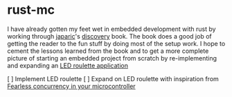 # rust-mc
I have already gotten my feet wet in embedded development with rust by working through [japaric](https://github.com/japaric)'s [discovery](https://rust-embedded.github.io/discovery/README.html) book. The book does a good job of getting the reader to the fun stuff by doing most of the setup work. I hope to cement the lessons learned from the book and to get a more complete picture of starting an embedded project from scratch by re-implementing and expanding an [LED roulette application](https://rust-embedded.github.io/discovery/05-led-roulette/README.html)

[ ] Implement LED roulette 
[ ] Expand on LED roulette with inspiration from [Fearless concurrency in your microcontroller](https://blog.japaric.io/fearless-concurrency)
